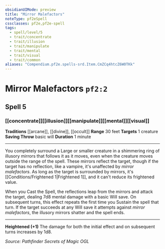 ```yaml
---
obsidianUIMode: preview
title: "Mirror Malefactors"
noteType: pf2eSpell
cssclasses: pf2e,pf2e-spell
tags:
  - spell/level/5
  - trait/concentrate
  - trait/illusion
  - trait/manipulate
  - trait/mental
  - trait/visual
  - trait/common
aliases: "Compendium.pf2e.spells-srd.Item.CmZCq4htcZ6W0TKk" 
---
```

# Mirror Malefactors  `pf2:2`  
## Spell 5
### [[concentrate]][[illusion]][[manipulate]][[mental]][[visual]]
**Traditions** [[arcane]], [[divine]], [[occult]]
**Range** 30 feet
**Targets** 1 creature
**Saving Throw** basic will
**Duration** 1 minute
* * * 
You completely surround a Large or smaller creature in a shimmering ring of illusory mirrors that follows it as it moves, even when the creature moves outside the range of the spell. These mirrors reflect the target, though if the target has no reflection, like a vampire, it's unaffected by _mirror malefactors_. As long as the target is surrounded by mirrors, it's [[Conditions/Frightened 1|Frightened 1]], and it can't reduce its frightened value.

When you Cast the Spell, the reflections leap from the mirrors and attack the target, dealing 7d8 mental damage with a basic Will save. On subsequent turns, this effect repeats the first time you Sustain the spell that turn. If the target succeeds at any Will save it attempts against _mirror malefactors_, the illusory mirrors shatter and the spell ends.

* * *

**Heightened (+1)** The damage for both the initial effect and on subsequent turns increases by 1d8.

*Source: Pathfinder Secrets of Magic*
*OGL*